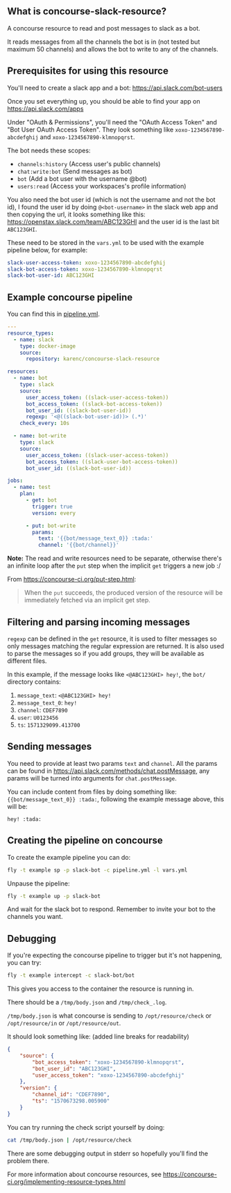 What is concourse-slack-resource?
---------------------------------

A concourse resource to read and post messages to slack as a bot.

It reads messages from all the channels the bot is in (not tested but maximum
50 channels) and allows the bot to write to any of the channels.

Prerequisites for using this resource
-------------------------------------

You'll need to create a slack app and a bot: https://api.slack.com/bot-users

Once you set everything up, you should be able to find your app on
https://api.slack.com/apps

Under "OAuth & Permissions", you'll need the "OAuth Access Token" and "Bot User
OAuth Access Token".  They look something like `xoxo-1234567890-abcdefghij` and
`xoxo-1234567890-klmnopqrst`.

The bot needs these scopes:

  - `channels:history` (Access user's public channels)
  - `chat:write:bot` (Send messages as bot)
  - `bot` (Add a bot user with the username @bot)
  - `users:read` (Access your workspaces's profile information)

You also need the bot user id (which is not the username and not the bot
id), I found the user id by doing `@<bot-username>` in the slack web app and
then copying the url, it looks something like this:
https://openstax.slack.com/team/ABC123GHI and the user id is the last bit
`ABC123GHI`.

These need to be stored in the `vars.yml` to be used with the example pipeline
below, for example:

```yaml
slack-user-access-token: xoxo-1234567890-abcdefghij
slack-bot-access-token: xoxo-1234567890-klmnopqrst
slack-bot-user-id: ABC123GHI
```

Example concourse pipeline
--------------------------

You can find this in [pipeline.yml](pipeline.yml).

```yaml
---
resource_types:
  - name: slack
    type: docker-image
    source:
      repository: karenc/concourse-slack-resource

resources:
  - name: bot
    type: slack
    source:
      user_access_token: ((slack-user-access-token))
      bot_access_token: ((slack-bot-access-token))
      bot_user_id: ((slack-bot-user-id))
      regexp: '<@((slack-bot-user-id))> (.*)'
    check_every: 10s

  - name: bot-write
    type: slack
    source:
      user_access_token: ((slack-user-access-token))
      bot_access_token: ((slack-user-bot-access-token))
      bot_user_id: ((slack-bot-user-id))

jobs:
  - name: test
    plan:
      - get: bot
        trigger: true
        version: every

      - put: bot-write
        params:
          text: '{{bot/message_text_0}} :tada:'
          channel: '{{bot/channel}}'
```

**Note:** The read and write resources need to be separate, otherwise there's
an infinite loop after the `put` step when the implicit `get` triggers a new
job :/

From https://concourse-ci.org/put-step.html:

> When the `put` succeeds, the produced version of the resource will be
> immediately fetched via an implicit get step.

Filtering and parsing incoming messages
---------------------------------------

`regexp` can be defined in the `get` resource, it is used to filter messages so
only messages matching the regular expression are returned.  It is also used to
parse the messages so if you add groups, they will be available as different
files.

In this example, if the message looks like `<@ABC123GHI> hey!`, the `bot/`
directory contains:

1. `message_text`: `<@ABC123GHI> hey!`
2. `message_text_0`: `hey!`
3. `channel`: `CDEF7890`
4. `user`: `U0123456`
5. `ts`: `1571329099.413700`

Sending messages
----------------

You need to provide at least two params `text` and `channel`.  All the
params can be found in https://api.slack.com/methods/chat.postMessage, any
params will be turned into arguments for `chat.postMessage`.

You can include content from files by doing something like:
`{{bot/message_text_0}} :tada:`, following the example message above, this will
be:

`hey! :tada:`

Creating the pipeline on concourse
----------------------------------

To create the example pipeline you can do:

```bash
fly -t example sp -p slack-bot -c pipeline.yml -l vars.yml
```

Unpause the pipeline:

```bash
fly -t example up -p slack-bot
```

And wait for the slack bot to respond.  Remember to invite your bot to the
channels you want.

Debugging
---------

If you're expecting the concourse pipeline to trigger but it's not happening,
you can try:

```bash
fly -t example intercept -c slack-bot/bot
```

This gives you access to the container the resource is running in.

There should be a `/tmp/body.json` and `/tmp/check_.log`.

`/tmp/body.json` is what concourse is sending to `/opt/resource/check` or
`/opt/resource/in` or `/opt/resource/out`.

It should look something like: (added line breaks for readability)

```json
{
    "source": {
        "bot_access_token": "xoxo-1234567890-klmnopqrst",
        "bot_user_id": "ABC123GHI",
        "user_access_token": "xoxo-1234567890-abcdefghij"
    },
    "version": {
        "channel_id": "CDEF7890",
        "ts": "1570673298.005900"
    }
}
```

You can try running the check script yourself by doing:

```bash
cat /tmp/body.json | /opt/resource/check
```

There are some debugging output in stderr so hopefully you'll find the problem
there.

For more information about concourse resources, see
https://concourse-ci.org/implementing-resource-types.html
